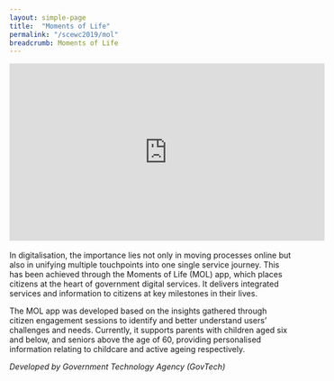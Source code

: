 ```yaml
---
layout: simple-page
title:  "Moments of Life"
permalink: "/scewc2019/mol"
breadcrumb: Moments of Life
---
```


<div class="bp-youtube">
  <iframe width="560" height="315" src="https://www.youtube.com/embed/OM3gIgqK4xE" frameborder="0" allow="accelerometer; autoplay; encrypted-media; gyroscope; picture-in-picture" allowfullscreen></iframe>
</div>
<br>
In digitalisation, the importance lies not only in moving processes online but also in unifying multiple touchpoints into one single service journey. This has been achieved through the Moments of Life (MOL) app, which places citizens at the heart of government digital services. It delivers integrated services and information to citizens at key milestones in their lives.

The MOL app was developed based on the insights gathered through citizen engagement sessions to identify and better understand users’ challenges and needs. Currently, it supports parents with children aged six and below, and seniors above the age of 60, providing personalised information relating to childcare and active ageing respectively.

*Developed by Government Technology Agency (GovTech)* 
